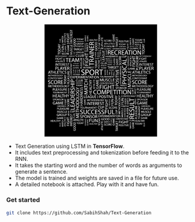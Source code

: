 # Text-Generation
<div align="center">
  <a href="https://github.com/SabihShah/Text-Generation">
    <img src="Text.png" width="300" height="300">
  </a>
</div>

- Text Generation using LSTM in **TensorFlow**.
- It includes text preprocessing and tokenization before feeding it to the RNN.
- It takes the starting word and the number of words as arguments to generate a sentence.
- The model is trained and weights are saved in a file for future use.
- A detailed notebook is attached. Play with it and have fun.

### Get started
``` sh
git clone https://github.com/SabihShah/Text-Generation
```
